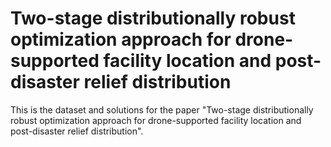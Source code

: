# Two-stage distributionally robust optimization approach for drone-supported facility location and post-disaster relief distribution
This is the dataset and solutions for the paper "Two-stage distributionally robust optimization approach for drone-supported facility location and post-disaster relief distribution".
